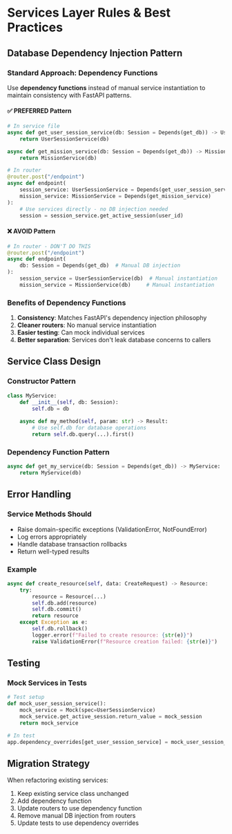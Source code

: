 # Services Layer Rules & Best Practices

## Database Dependency Injection Pattern

### Standard Approach: Dependency Functions
Use **dependency functions** instead of manual service instantiation to maintain consistency with FastAPI patterns.

#### ✅ PREFERRED Pattern
```python
# In service file
async def get_user_session_service(db: Session = Depends(get_db)) -> UserSessionService:
    return UserSessionService(db)

async def get_mission_service(db: Session = Depends(get_db)) -> MissionService:
    return MissionService(db)

# In router
@router.post("/endpoint")
async def endpoint(
    session_service: UserSessionService = Depends(get_user_session_service),
    mission_service: MissionService = Depends(get_mission_service)
):
    # Use services directly - no DB injection needed
    session = session_service.get_active_session(user_id)
```

#### ❌ AVOID Pattern
```python
# In router - DON'T DO THIS
@router.post("/endpoint")
async def endpoint(
    db: Session = Depends(get_db)  # Manual DB injection
):
    session_service = UserSessionService(db)  # Manual instantiation
    mission_service = MissionService(db)     # Manual instantiation
```

### Benefits of Dependency Functions
1. **Consistency**: Matches FastAPI's dependency injection philosophy
2. **Cleaner routers**: No manual service instantiation
3. **Easier testing**: Can mock individual services
4. **Better separation**: Services don't leak database concerns to callers

## Service Class Design

### Constructor Pattern
```python
class MyService:
    def __init__(self, db: Session):
        self.db = db
    
    async def my_method(self, param: str) -> Result:
        # Use self.db for database operations
        return self.db.query(...).first()
```

### Dependency Function Pattern
```python
async def get_my_service(db: Session = Depends(get_db)) -> MyService:
    return MyService(db)
```

## Error Handling

### Service Methods Should
- Raise domain-specific exceptions (ValidationError, NotFoundError)
- Log errors appropriately
- Handle database transaction rollbacks
- Return well-typed results

### Example
```python
async def create_resource(self, data: CreateRequest) -> Resource:
    try:
        resource = Resource(...)
        self.db.add(resource)
        self.db.commit()
        return resource
    except Exception as e:
        self.db.rollback()
        logger.error(f"Failed to create resource: {str(e)}")
        raise ValidationError(f"Resource creation failed: {str(e)}")
```

## Testing

### Mock Services in Tests
```python
# Test setup
def mock_user_session_service():
    mock_service = Mock(spec=UserSessionService)
    mock_service.get_active_session.return_value = mock_session
    return mock_service

# In test
app.dependency_overrides[get_user_session_service] = mock_user_session_service
```

## Migration Strategy

When refactoring existing services:
1. Keep existing service class unchanged
2. Add dependency function
3. Update routers to use dependency function
4. Remove manual DB injection from routers
5. Update tests to use dependency overrides 